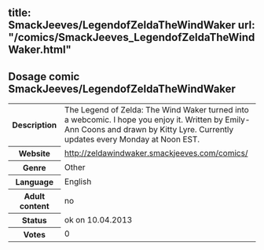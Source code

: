 title: SmackJeeves/LegendofZeldaTheWindWaker
url: "/comics/SmackJeeves_LegendofZeldaTheWindWaker.html"
---
Dosage comic SmackJeeves/LegendofZeldaTheWindWaker
-----------------------------------------

<table class="comicinfo">
<tr>
<th>Description</th><td>The Legend of Zelda: The Wind Waker turned into a webcomic. I hope you enjoy it. Written by Emily-Ann Coons and drawn by Kitty Lyre. Currently updates every Monday at Noon EST.</td>
</tr>
<tr>
<th>Website</th><td><a href="http://zeldawindwaker.smackjeeves.com/comics/">http://zeldawindwaker.smackjeeves.com/comics/</a></td>
</tr>
<tr>
<th>Genre</th><td>Other</td>
</tr>
<tr>
<th>Language</th><td>English</td>
</tr>
<tr>
<th>Adult content</th><td>no</td>
</tr>
<tr>
<th>Status</th><td>ok on 10.04.2013</td>
</tr>
<tr>
<th>Votes</th><td>0</div></td>
</tr>
</table>
